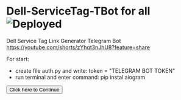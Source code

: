# Dell-ServiceTag-TBot for all ![Deployed](https://github.com/akeelow/Dell-ServiceTag-TBot/actions/workflows/main.yml/badge.svg)

Dell Service Tag Link Generator Telegram Bot https://youtube.com/shorts/zYhqt3nJhU8?feature=share

For start:
 - create file auth.py and write: token = "TELEGRAM BOT TOKEN"
 - run terminal and enter command: pip instal aiogram


 <input class="btn btn-primary" type="submit" value="Click here to Continue" onclick="verifyAkchallenge()">
